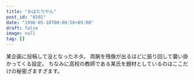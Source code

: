 ```yaml
---
title: "おばたりやん"
post_id: "6501"
date: "1998-05-10T00:00:56+09:00"
draft: false
image: null
tag: []
---
```



某企画に投稿して没となったネタ。 両腕を残像が出るほどに振り回して襲い掛かってくる設定。 ちなみに高校の教師である某氏を題材としているのはここだけの秘密ざますざます。
